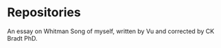Repositories
============
An essay on Whitman Song of myself, written by Vu and corrected by CK Bradt PhD.
